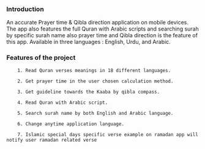 ### Introduction
An accurate Prayer time & Qibla direction application on mobile devices. The app also features the full Quran with Arabic scripts and searching surah by specific surah name also prayer time and Qibla direction is the feature of this app. Available in three languages : English, Urdu, and Arabic.

### Features of the project

        1. Read Quran verses meanings in 18 different languages.

        2. Get prayer time in the user chosen calculation method.

        3. Get guideline towards the Kaaba by qibla compass.

        4. Read Quran with Arabic script.

        5. Search surah name by both English and Arabic language.

        6. Change anytime application language.
        
        7. Islamic special days specific verse example on ramadan app will notify user ramadan related verse 



